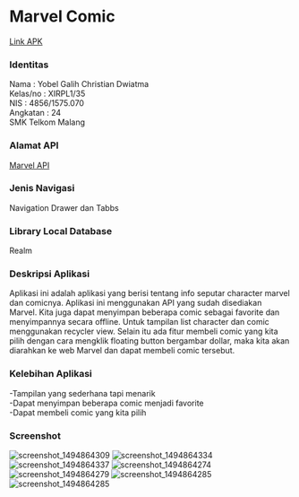 # Marvel Comic
[Link APK](https://drive.google.com/file/d/0B-S794o5TEQxNmxjcmJpM2Qya3M/view?usp=sharing)

### Identitas
Nama : Yobel Galih Christian Dwiatma<br>
Kelas/no : XIRPL1/35<br>
NIS : 4856/1575.070<br>
Angkatan : 24<br>
SMK Telkom Malang

### Alamat API
[Marvel API]( http://developer.marvel.com/)

### Jenis Navigasi
Navigation Drawer dan Tabbs

### Library Local Database
Realm

### Deskripsi Aplikasi
Aplikasi ini adalah aplikasi yang berisi tentang info seputar character marvel dan comicnya. Aplikasi ini menggunakan API yang sudah 
disediakan Marvel. Kita juga dapat menyimpan beberapa comic sebagai favorite dan menyimpannya secara offline. Untuk tampilan list
character dan comic menggunakan recycler view. Selain itu ada fitur membeli comic yang kita pilih dengan cara mengklik floating button 
bergambar dollar, maka kita akan diarahkan ke web Marvel dan dapat membeli comic tersebut.

### Kelebihan Aplikasi
-Tampilan yang sederhana tapi menarik<br>
-Dapat menyimpan beberapa comic menjadi favorite<br>
-Dapat membeli comic yang kita pilih

### Screenshot
![screenshot_1494864309](https://s22.postimg.org/cvs75qiip/Screenshot_1494864274.png)
![screenshot_1494864334](https://s22.postimg.org/hiy97i5vl/Screenshot_1494864279.png)
![screenshot_1494864337](https://s22.postimg.org/5v47cygqp/Screenshot_1494864285.png)
![screenshot_1494864274](https://s22.postimg.org/lumuwicsh/Screenshot_1494864309.png)
![screenshot_1494864279](https://s22.postimg.org/r7bpan0ox/Screenshot_1494864329.png)
![screenshot_1494864285](https://s22.postimg.org/6bpeze4ht/Screenshot_1494864334.png)
![screenshot_1494864285](https://s22.postimg.org/j4dizbg3l/Screenshot_1494864337.png)
